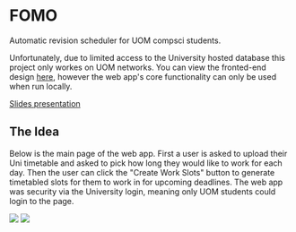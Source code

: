 # FOMO
Automatic revision scheduler for UOM compsci students.

Unfortunately, due to limited access to the University hosted database this project only workes on UOM networks. You can view the fronted-end design [here](https://uom-fomo.netlify.app/), however the web app's core functionality can only be used when run locally.

[Slides presentation](https://docs.google.com/presentation/d/1rpAmsmHv7U4AIyzVypDGQlcEzZpw2bW6YSVPqT7NSrw/edit?usp=sharing)

## The Idea
Below is the main page of the web app. First a user is asked to upload their Uni timetable and asked to pick how long they would like to work for each day. Then the user can click the "Create Work Slots" button to generate timetabled slots for them to work in for upcoming deadlines. The web app was security via the University login, meaning only UOM students could login to the page.

**![](https://lh6.googleusercontent.com/OFwfMWGHq-HIyvWGzXtQskDWCcxd7pId-8aAa8eflApTFe2SaPoEQg06BJvEBdgPfIgJ6-nYHJYqsUQxZPVk0-2IrK82V6mp3TwNjE_pwuyC8kp4VwP_0Zzn565v8QYFl9UVx8IAklodmWF7Nd_APWgPyvPhnYcNSha2Fs_u81OQoG0qcjVWHYJNb_lU)**
**![](https://lh5.googleusercontent.com/d7mo7mb6K245N788QOkSyOGHF2_5PMgTRb_WG79PML8F1ETxiaONGISEiz9xOQlfqDjF1Bc6HXSzjeyhdn0SghPLIKmfdi5qhVwyJya02N5USCmq3C7Gd3OvLL59zytKUB8wSTPu2vys-c2d27WufDjUKcQtMtTIp3JmoyAdIsnW8ZovUmHjJSoznp6W)**
